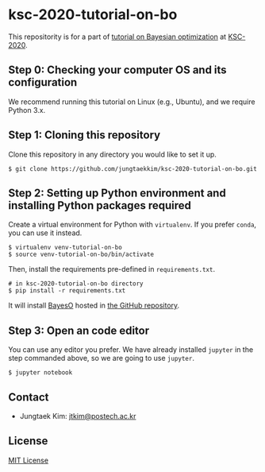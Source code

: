 # ksc-2020-tutorial-on-bo

This repositority is for a part of [tutorial on Bayesian optimization](https://kiise.or.kr/conference/main/getContent.do?CC=KSC&CS=2020&PARENT_ID=010900&content_no=1263) at [KSC-2020](http://kiise.or.kr/conference/KSC/2020/).

## Step 0: Checking your computer OS and its configuration

We recommend running this tutorial on Linux (e.g., Ubuntu),
and we require Python 3.x.

## Step 1: Cloning this repository

Clone this repository in any directory you would like to set it up.

```shell
$ git clone https://github.com/jungtaekkim/ksc-2020-tutorial-on-bo.git
```

## Step 2: Setting up Python environment and installing Python packages required

Create a virtual environment for Python with `virtualenv`.
If you prefer `conda`, you can use it instead.

```shell
$ virtualenv venv-tutorial-on-bo
$ source venv-tutorial-on-bo/bin/activate
```

Then, install the requirements pre-defined in `requirements.txt`.

```shell
# in ksc-2020-tutorial-on-bo directory
$ pip install -r requirements.txt
```

It will install [BayesO](http://bayeso.org) hosted in [the GitHub repository](https://github.com/jungtaekkim/bayeso).

## Step 3: Open an code editor

You can use any editor you prefer.
We have already installed `jupyter` in the step commanded above,
so we are going to use `jupyter`.

```shell
$ jupyter notebook
```

## Contact
* Jungtaek Kim: [jtkim@postech.ac.kr](mailto:jtkim@postech.ac.kr)

## License
[MIT License](LICENSE)

